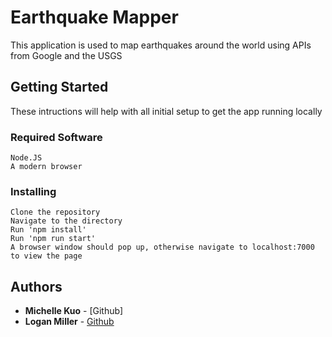 # Earthquake Mapper

This application is used to map earthquakes around the world using APIs from Google and the USGS

## Getting Started

These intructions will help with all initial setup to get the app running locally

### Required Software
```
Node.JS
A modern browser
```

### Installing
```
Clone the repository
Navigate to the directory
Run 'npm install'
Run 'npm run start'
A browser window should pop up, otherwise navigate to localhost:7000 to view the page
```

## Authors
* **Michelle Kuo** - [Github]
* **Logan Miller** - [Github](https://github.com/Logan-Miller)
